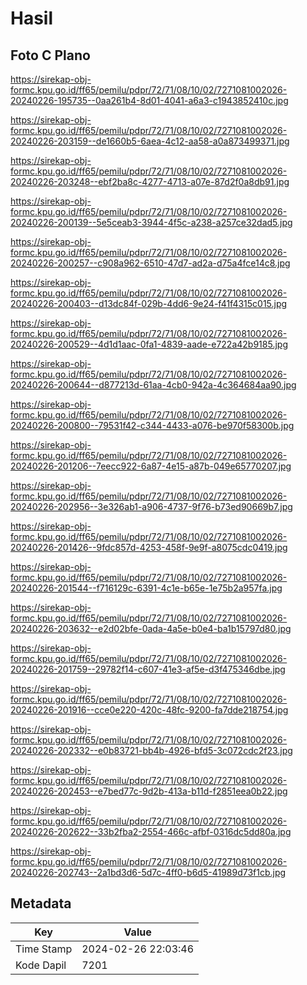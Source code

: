 # Hasil

## Foto C Plano

https://sirekap-obj-formc.kpu.go.id/ff65/pemilu/pdpr/72/71/08/10/02/7271081002026-20240226-195735--0aa261b4-8d01-4041-a6a3-c1943852410c.jpg

https://sirekap-obj-formc.kpu.go.id/ff65/pemilu/pdpr/72/71/08/10/02/7271081002026-20240226-203159--de1660b5-6aea-4c12-aa58-a0a873499371.jpg

https://sirekap-obj-formc.kpu.go.id/ff65/pemilu/pdpr/72/71/08/10/02/7271081002026-20240226-203248--ebf2ba8c-4277-4713-a07e-87d2f0a8db91.jpg

https://sirekap-obj-formc.kpu.go.id/ff65/pemilu/pdpr/72/71/08/10/02/7271081002026-20240226-200139--5e5ceab3-3944-4f5c-a238-a257ce32dad5.jpg

https://sirekap-obj-formc.kpu.go.id/ff65/pemilu/pdpr/72/71/08/10/02/7271081002026-20240226-200257--c908a962-6510-47d7-ad2a-d75a4fce14c8.jpg

https://sirekap-obj-formc.kpu.go.id/ff65/pemilu/pdpr/72/71/08/10/02/7271081002026-20240226-200403--d13dc84f-029b-4dd6-9e24-f41f4315c015.jpg

https://sirekap-obj-formc.kpu.go.id/ff65/pemilu/pdpr/72/71/08/10/02/7271081002026-20240226-200529--4d1d1aac-0fa1-4839-aade-e722a42b9185.jpg

https://sirekap-obj-formc.kpu.go.id/ff65/pemilu/pdpr/72/71/08/10/02/7271081002026-20240226-200644--d877213d-61aa-4cb0-942a-4c364684aa90.jpg

https://sirekap-obj-formc.kpu.go.id/ff65/pemilu/pdpr/72/71/08/10/02/7271081002026-20240226-200800--79531f42-c344-4433-a076-be970f58300b.jpg

https://sirekap-obj-formc.kpu.go.id/ff65/pemilu/pdpr/72/71/08/10/02/7271081002026-20240226-201206--7eecc922-6a87-4e15-a87b-049e65770207.jpg

https://sirekap-obj-formc.kpu.go.id/ff65/pemilu/pdpr/72/71/08/10/02/7271081002026-20240226-202956--3e326ab1-a906-4737-9f76-b73ed90669b7.jpg

https://sirekap-obj-formc.kpu.go.id/ff65/pemilu/pdpr/72/71/08/10/02/7271081002026-20240226-201426--9fdc857d-4253-458f-9e9f-a8075cdc0419.jpg

https://sirekap-obj-formc.kpu.go.id/ff65/pemilu/pdpr/72/71/08/10/02/7271081002026-20240226-201544--f716129c-6391-4c1e-b65e-1e75b2a957fa.jpg

https://sirekap-obj-formc.kpu.go.id/ff65/pemilu/pdpr/72/71/08/10/02/7271081002026-20240226-203632--e2d02bfe-0ada-4a5e-b0e4-ba1b15797d80.jpg

https://sirekap-obj-formc.kpu.go.id/ff65/pemilu/pdpr/72/71/08/10/02/7271081002026-20240226-201759--29782f14-c607-41e3-af5e-d3f475346dbe.jpg

https://sirekap-obj-formc.kpu.go.id/ff65/pemilu/pdpr/72/71/08/10/02/7271081002026-20240226-201916--cce0e220-420c-48fc-9200-fa7dde218754.jpg

https://sirekap-obj-formc.kpu.go.id/ff65/pemilu/pdpr/72/71/08/10/02/7271081002026-20240226-202332--e0b83721-bb4b-4926-bfd5-3c072cdc2f23.jpg

https://sirekap-obj-formc.kpu.go.id/ff65/pemilu/pdpr/72/71/08/10/02/7271081002026-20240226-202453--e7bed77c-9d2b-413a-b11d-f2851eea0b22.jpg

https://sirekap-obj-formc.kpu.go.id/ff65/pemilu/pdpr/72/71/08/10/02/7271081002026-20240226-202622--33b2fba2-2554-466c-afbf-0316dc5dd80a.jpg

https://sirekap-obj-formc.kpu.go.id/ff65/pemilu/pdpr/72/71/08/10/02/7271081002026-20240226-202743--2a1bd3d6-5d7c-4ff0-b6d5-41989d73f1cb.jpg


## Metadata

| Key        | Value               |
| ---------- | ------------------- |
| Time Stamp | 2024-02-26 22:03:46 |
| Kode Dapil | 7201                |



